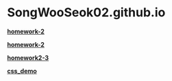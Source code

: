 # SongWooSeok02.github.io

[Image]: https://pds.joongang.co.kr/news/component/htmlphoto_mmdata/202210/01/09715a89-f30f-4689-ab64-06bb58037b09.jpg "이미지입니다!"

[**homework-2**](https://SongWooSeok02.github.io/homework2-1.html)

[**homework-2**](https://SongWooSeok02.github.io/homework2-2.html)

[**homework2-3**](https://SongWooSeok02.github.io/homework2-3.html)

[**css_demo**](https://SongWooSeok02.github.io/css_demo.html)
